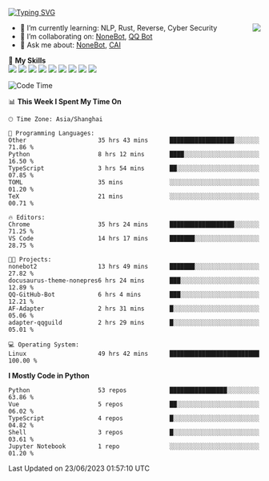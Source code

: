[![Typing SVG](https://readme-typing-svg.herokuapp.com?size=25&duration=2500&color=8C43EA&vCenter=true&width=200&height=40&lines=Hi+there+%F0%9F%91%8B%F0%9F%8F%BB;I'm+yanyongyu)](https://git.io/typing-svg)

<a href="#">
  <img align="right" src="https://github-readme-stats.vercel.app/api?username=yanyongyu&count_private=true&show_icons=true&bg_color=15,f2f7fd,E0EAFC" />
</a>

- 🌱 I’m currently learning: NLP, Rust, Reverse, Cyber Security
- 👯 I’m collaborating on: [NoneBot](https://github.com/nonebot), [QQ Bot](https://github.com/Mrs4s/go-cqhttp)
- 💬 Ask me about: [NoneBot](https://github.com/nonebot), [CAI](https://github.com/cscs181/CAI)

🌟 **My Skills**  
![](https://img.shields.io/badge/-Python-3e74a2?style=flat-square&logo=Python&logoColor=fff)
![](https://img.shields.io/badge/-Node.js-339933?style=flat-square&logo=Node.js&logoColor=fff)
![](https://img.shields.io/badge/-Vue-4fc08d?style=flat-square&logo=Vue.js&logoColor=fff)
![](https://img.shields.io/badge/-React-2d98ce?style=flat-square&logo=React&logoColor=fff)
![](https://img.shields.io/badge/-Docker-2496ED?style=flat-square&logo=Docker&logoColor=fff)
![](https://img.shields.io/badge/-Linux-000000?style=flat-square&logo=Linux&logoColor=fff)
![](https://img.shields.io/badge/-MySQL-4479A1?style=flat-square&logo=MySQL&logoColor=fff)
![](https://img.shields.io/badge/-Redis-DC382D?style=flat-square&logo=Redis&logoColor=fff)
![](https://img.shields.io/badge/-MongoDB-47A248?style=flat-square&logo=MongoDB&logoColor=fff)

<!--START_SECTION:waka-->
![Code Time](http://img.shields.io/badge/Code%20Time-4%2C313%20hrs%2018%20mins-blue)

📊 **This Week I Spent My Time On** 

```text
🕑︎ Time Zone: Asia/Shanghai

💬 Programming Languages: 
Other                    35 hrs 43 mins      ██████████████████░░░░░░░   71.86 % 
Python                   8 hrs 12 mins       ████░░░░░░░░░░░░░░░░░░░░░   16.50 % 
TypeScript               3 hrs 54 mins       ██░░░░░░░░░░░░░░░░░░░░░░░   07.85 % 
TOML                     35 mins             ░░░░░░░░░░░░░░░░░░░░░░░░░   01.20 % 
TeX                      21 mins             ░░░░░░░░░░░░░░░░░░░░░░░░░   00.71 % 

🔥 Editors: 
Chrome                   35 hrs 24 mins      ██████████████████░░░░░░░   71.25 % 
VS Code                  14 hrs 17 mins      ███████░░░░░░░░░░░░░░░░░░   28.75 % 

🐱‍💻 Projects: 
nonebot2                 13 hrs 49 mins      ███████░░░░░░░░░░░░░░░░░░   27.82 % 
docusaurus-theme-nonepres6 hrs 24 mins       ███░░░░░░░░░░░░░░░░░░░░░░   12.89 % 
QQ-GitHub-Bot            6 hrs 4 mins        ███░░░░░░░░░░░░░░░░░░░░░░   12.21 % 
AF-Adapter               2 hrs 31 mins       █░░░░░░░░░░░░░░░░░░░░░░░░   05.06 % 
adapter-qqguild          2 hrs 29 mins       █░░░░░░░░░░░░░░░░░░░░░░░░   05.01 % 

💻 Operating System: 
Linux                    49 hrs 42 mins      █████████████████████████   100.00 % 
```

**I Mostly Code in Python** 

```text
Python                   53 repos            ████████████████░░░░░░░░░   63.86 % 
Vue                      5 repos             ██░░░░░░░░░░░░░░░░░░░░░░░   06.02 % 
TypeScript               4 repos             █░░░░░░░░░░░░░░░░░░░░░░░░   04.82 % 
Shell                    3 repos             █░░░░░░░░░░░░░░░░░░░░░░░░   03.61 % 
Jupyter Notebook         1 repo              ░░░░░░░░░░░░░░░░░░░░░░░░░   01.20 % 
```




 Last Updated on 23/06/2023 01:57:10 UTC
<!--END_SECTION:waka-->
